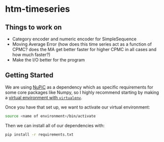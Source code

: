 # htm-timeseries

## Things to work on
* Category encoder and numeric encoder for SimpleSequence
* Moving Average Error (how does this time series act as a function of CPMC? does the MA get better faster for higher CPMC in all cases and how much faster?)
* Make the I/O better for the program

## Getting Started

We are using [NuPiC](https://github.com/alexandermichels/nupic) as a dependency which as specific requirements for some core packages like Numpy, so I highly recommend starting by making a [virtual environment with `virtualenv`](https://packaging.python.org/guides/installing-using-pip-and-virtualenv/).

Once you have that set up, we want to activate our virtual environment:

```bash
source <name of environment>/bin/activate
```

Then we can install all of our dependencies with:

```bash
pip install -r requirements.txt
```
